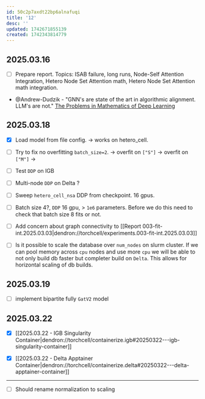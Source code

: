 ```yaml
---
id: 50c2p7axdt22bp6alnafuqi
title: '12'
desc: ''
updated: 1742671855139
created: 1742343814779
---
```

## 2025.03.16

- [ ] Prepare report. Topics: ISAB failure, long runs, Node-Self Attention Integration, Hetero Node Set Attention math, Hetero Node Set Attention math integration.
- @Andrew-Dudzik - "GNN's are state of the art in algorithmic alignment. LLM's are not." [The Problems in Mathematics of Deep Learning](https://www.youtube.com/watch?v=btF19HOrWC4)

## 2025.03.18

- [x] Load model from file config. → works on hetero_cell.

- [ ] Try to fix no overfitting `batch_size=2`. → overfit on `["S"]` → overfit on `["M"]` →

- [ ] Test `DDP` on IGB

- [ ] Multi-node `DDP` on Delta  ?

- [ ] Sweep `hetero_cell_nsa` DDP from checkpoint. 16 gpus.
- [ ] Batch size 4?, `DDP` 16 gpu, > `1e6` parameters. Before we do this need to check that batch size 8 fits or not.

- [ ] Add concern about graph connectivity to [[Report 003-fit-int.2025.03.03|dendron://torchcell/experiments.003-fit-int.2025.03.03]]

- [ ] Is it possible to scale the database over `num_nodes` on slurm cluster. If we can pool memory across `cpu` nodes and use more `cpu` we will be able to not only build db faster but completer build on `Delta`. This allows for horizontal scaling of db builds.

## 2025.03.19

- [ ] implement bipartite fully `GatV2` model

## 2025.03.22

- [x] [[2025.03.22 - IGB Singularity Container|dendron://torchcell/containerize.igb#20250322---igb-singularity-container]]
- [x] [[2025.03.22 - Delta Apptainer Container|dendron://torchcell/containerize.delta#20250322---delta-apptainer-container]]


***

- [ ] Should rename normalization to scaling
